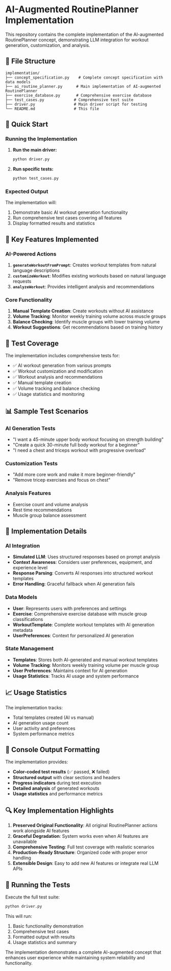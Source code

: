 # AI-Augmented RoutinePlanner Implementation

This repository contains the complete implementation of the AI-augmented RoutinePlanner concept, demonstrating LLM integration for workout generation, customization, and analysis.

## 📁 File Structure

```
implementation/
├── concept_specification.py    # Complete concept specification with data models
├── ai_routine_planner.py      # Main implementation of AI-augmented RoutinePlanner
├── exercise_database.py       # Comprehensive exercise database
├── test_cases.py             # Comprehensive test suite
├── driver.py                 # Main driver script for testing
└── README.md                 # This file
```

## 🚀 Quick Start

### Running the Implementation

1. **Run the main driver:**
   ```bash
   python driver.py
   ```

2. **Run specific tests:**
   ```bash
   python test_cases.py
   ```

### Expected Output

The implementation will:
1. Demonstrate basic AI workout generation functionality
2. Run comprehensive test cases covering all features
3. Display formatted results and statistics

## 🎯 Key Features Implemented

### AI-Powered Actions

1. **`generateWorkoutFromPrompt`**: Creates workout templates from natural language descriptions
2. **`customizeWorkout`**: Modifies existing workouts based on natural language requests  
3. **`analyzeWorkout`**: Provides intelligent analysis and recommendations

### Core Functionality

1. **Manual Template Creation**: Create workouts without AI assistance
2. **Volume Tracking**: Monitor weekly training volume across muscle groups
3. **Balance Checking**: Identify muscle groups with lower training volume
4. **Workout Suggestions**: Get recommendations based on training history

## 🧪 Test Coverage

The implementation includes comprehensive tests for:

- ✅ AI workout generation from various prompts
- ✅ Workout customization and modification
- ✅ Workout analysis and recommendations
- ✅ Manual template creation
- ✅ Volume tracking and balance checking
- ✅ Usage statistics and monitoring

## 📊 Sample Test Scenarios

### AI Generation Tests
- "I want a 45-minute upper body workout focusing on strength building"
- "Create a quick 30-minute full body workout for a beginner"
- "I need a chest and triceps workout with progressive overload"

### Customization Tests
- "Add more core work and make it more beginner-friendly"
- "Remove tricep exercises and focus on chest"

### Analysis Features
- Exercise count and volume analysis
- Rest time recommendations
- Muscle group balance assessment

## 🔧 Implementation Details

### AI Integration
- **Simulated LLM**: Uses structured responses based on prompt analysis
- **Context Awareness**: Considers user preferences, equipment, and experience level
- **Response Parsing**: Converts AI responses into structured workout templates
- **Error Handling**: Graceful fallback when AI generation fails

### Data Models
- **User**: Represents users with preferences and settings
- **Exercise**: Comprehensive exercise database with muscle group classifications
- **WorkoutTemplate**: Complete workout templates with AI generation metadata
- **UserPreferences**: Context for personalized AI generation

### State Management
- **Templates**: Stores both AI-generated and manual workout templates
- **Volume Tracking**: Monitors weekly training volume per muscle group
- **User Preferences**: Maintains context for AI generation
- **Usage Statistics**: Tracks AI usage and system performance

## 📈 Usage Statistics

The implementation tracks:
- Total templates created (AI vs manual)
- AI generation usage count
- User activity and preferences
- System performance metrics

## 🎨 Console Output Formatting

The implementation provides:
- **Color-coded test results** (✅ passed, ❌ failed)
- **Structured output** with clear sections and headers
- **Progress indicators** during test execution
- **Detailed analysis** of generated workouts
- **Usage statistics** and performance metrics

## 🔍 Key Implementation Highlights

1. **Preserved Original Functionality**: All original RoutinePlanner actions work alongside AI features
2. **Graceful Degradation**: System works even when AI features are unavailable
3. **Comprehensive Testing**: Full test coverage with realistic scenarios
4. **Production-Ready Structure**: Organized code with proper error handling
5. **Extensible Design**: Easy to add new AI features or integrate real LLM APIs

## 🚀 Running the Tests

Execute the full test suite:
```bash
python driver.py
```

This will run:
1. Basic functionality demonstration
2. Comprehensive test cases
3. Formatted output with results
4. Usage statistics and summary

The implementation demonstrates a complete AI-augmented concept that enhances user experience while maintaining system reliability and functionality.
